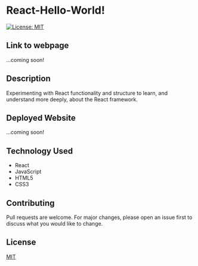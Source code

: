 # React-Hello-World!

[![License: MIT](https://img.shields.io/badge/License-MIT-blue.svg)](https://choosealicense.com/licenses/mit/)

## Link to webpage
...coming soon!

## Description
Experimenting with React functionality and structure to learn, and understand more deeply, about the React framework.

## Deployed Website
...coming soon!
<!-- <img src="./readme-img/index.png" alt="deployed-index"> -->

## Technology Used
* React
* JavaScript
* HTML5
* CSS3

## Contributing
Pull requests are welcome. For major changes, please open an issue first to discuss what you would like to change.

## License
[MIT](https://choosealicense.com/licenses/mit/)